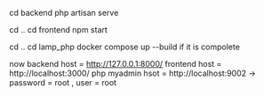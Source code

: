cd backend 
php artisan serve

cd ..
cd frontend 
npm start


cd ..
cd lamp_php 
docker compose up --build 
if it is compolete


now backend host = http://127.0.0.1:8000/
frontend host = http://localhost:3000/
php myadmin hsot = http://localhost:9002 -> password = root , user = root
